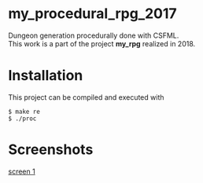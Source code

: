 # my_procedural_rpg_2017
Dungeon generation procedurally done with CSFML.<br>
This work is a part of the project **my_rpg** realized in 2018.<br>

# Installation
This project can be compiled and executed with<br>
```
$ make re
$ ./proc
```

# Screenshots
[screen 1](https://github.com/lplanch/my_procedural_rpg_2017/blob/master/ressources/screen_1.png)<br>
[](https://github.com/lplanch/my_procedural_rpg_2017/blob/master/ressources/screen_2.png)<br>
